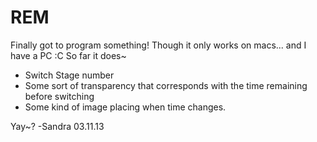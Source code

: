 REM
===

Finally got to program something!
Though it only works on macs... and I have a PC :C
So far it does~
- Switch Stage number
- Some sort of transparency that corresponds with the time remaining before switching
- Some kind of image placing when time changes.

Yay~?
-Sandra 03.11.13